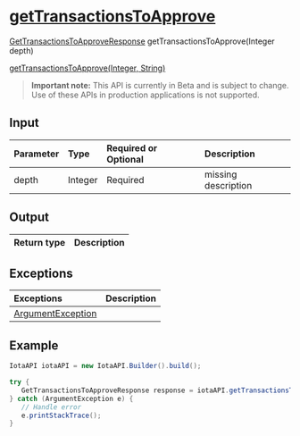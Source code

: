 
# [getTransactionsToApprove](https://github.com/iotaledger/iota-java/blob/dev/jota/src/main/java/jota/IotaAPICore.java#L335)
 [GetTransactionsToApproveResponse](https://github.com/iotaledger/iota-java/blob/dev/jota/src/main/java/jota/dto/response/GetTransactionsToApproveResponse.java) getTransactionsToApprove(Integer depth)

[getTransactionsToApprove(Integer, String)](https://github.com/iotaledger/iota-java/blob/dev/jota/src/main/java/jota/IotaAPICore.java#L324)
> **Important note:** This API is currently in Beta and is subject to change. Use of these APIs in production applications is not supported.

## Input
| Parameter       | Type | Required or Optional | Description |
|:---------------|:--------|:--------| :--------|
| depth | Integer | Required | missing description |
    
## Output
| Return type | Description |
|--|--|

## Exceptions
| Exceptions     | Description |
|:---------------|:--------|
| [ArgumentException](https://github.com/iotaledger/iota-java/blob/dev/jota/src/main/java/jota/error/ArgumentException.java) |  |


 ## Example
 
 ```Java
 IotaAPI iotaAPI = new IotaAPI.Builder().build();

try { 
    GetTransactionsToApproveResponse response = iotaAPI.getTransactionsToApprove("15");
} catch (ArgumentException e) { 
    // Handle error
    e.printStackTrace(); 
}
 ```
